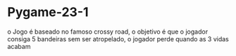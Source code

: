 # Pygame-23-1
o Jogo é baseado no famoso crossy road, o objetivo é que o jogador consiga 5 bandeiras sem ser atropelado, o jogador perde quando as 3 vidas acabam